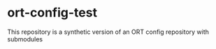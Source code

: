 # ort-config-test
This repository is a synthetic version of an ORT config repository with submodules
